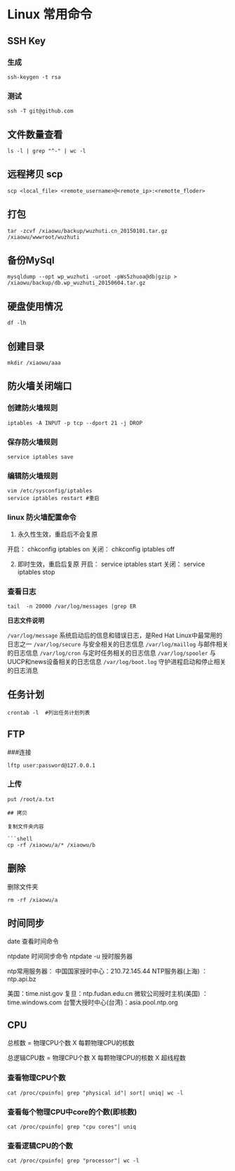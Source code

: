 # Linux 常用命令

## SSH Key

### 生成

```shell
ssh-keygen -t rsa
```

### 测试

```shell
ssh -T git@github.com
```

## 文件数量查看

```shell
ls -l | grep "^-" | wc -l
```

## 远程拷贝 scp

```shell
scp <local_file> <remote_username>@<remote_ip>:<remotte_floder>
```

## 打包

```shell
tar -zcvf /xiaowu/backup/wuzhuti.cn_20150101.tar.gz /xiaowu/wwwroot/wuzhuti
```

## 备份MySql

```shell
mysqldump --opt wp_wuzhuti -uroot -pWs5zhuoa@db|gzip > /xiaowu/backup/db.wp_wuzhuti_20150604.tar.gz
```

## 硬盘使用情况

```shell
df -lh
```

## 创建目录

```shell
mkdir /xiaowu/aaa
```

## 防火墙关闭端口

### 创建防火墙规则

```shell
iptables -A INPUT -p tcp --dport 21 -j DROP
```

### 保存防火墙规则
 
```shell
service iptables save
```

### 编辑防火墙规则

```shell
vim /etc/sysconfig/iptables
service iptables restart #重启
```

### linux 防火墙配置命令

1) 永久性生效，重启后不会复原

开启： chkconfig iptables on
关闭： chkconfig iptables off

2) 即时生效，重启后复原
开启： service iptables start
关闭： service iptables stop


### 查看日志

```shell 
tail  -n 20000 /var/log/messages |grep ER
```

**日志文件说明**

`/var/log/message`     系统启动后的信息和错误日志，是Red Hat Linux中最常用的日志之一
`/var/log/secure`     与安全相关的日志信息
`/var/log/maillog`     与邮件相关的日志信息
`/var/log/cron`     与定时任务相关的日志信息
`/var/log/spooler`     与UUCP和news设备相关的日志信息
`/var/log/boot.log`     守护进程启动和停止相关的日志消息 

## 任务计划

```shell
crontab -l  #列出任务计划列表
```

## FTP

###连接 

```shell
lftp user:password@127.0.0.1 
```

### 上传

```shell
put /root/a.txt

## 拷贝

复制文件夹内容

```shell
cp -rf /xiaowu/a/* /xiaowu/b
```

## 删除

删除文件夹

```shell
rm -rf /xiaowu/a
```

## 时间同步

date 查看时间命令

ntpdate 时间同步命令
ntpdate -u 授时服务器

ntp常用服务器：
中国国家授时中心：210.72.145.44
NTP服务器(上海) ：ntp.api.bz

美国：time.nist.gov 
复旦：ntp.fudan.edu.cn 
微软公司授时主机(美国) ：time.windows.com 
台警大授时中心(台湾)：asia.pool.ntp.org

## CPU

总核数 = 物理CPU个数 X 每颗物理CPU的核数 

总逻辑CPU数 = 物理CPU个数 X 每颗物理CPU的核数 X 超线程数

### 查看物理CPU个数

```shell
cat /proc/cpuinfo| grep "physical id"| sort| uniq| wc -l
```

### 查看每个物理CPU中core的个数(即核数)

```shell
cat /proc/cpuinfo| grep "cpu cores"| uniq
```

### 查看逻辑CPU的个数

```shell
cat /proc/cpuinfo| grep "processor"| wc -l
```



